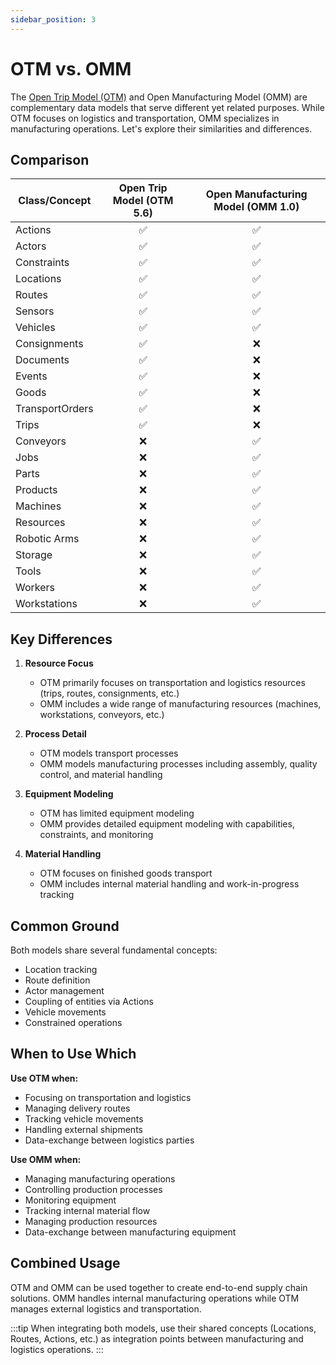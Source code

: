 ```yaml
---
sidebar_position: 3
---
```


# OTM vs. OMM

The [Open Trip Model (OTM)](https://www.opentripmodel.org/) and Open Manufacturing Model (OMM) are complementary data models that serve different yet related purposes. While OTM focuses on logistics and transportation, OMM specializes in manufacturing operations. Let's explore their similarities and differences.

## Comparison

| Class/Concept | Open Trip Model (OTM 5.6) | Open Manufacturing Model (OMM 1.0) |
|--------------|:---------------------:|:-----------------------------:|
| Actions | ✅ | ✅ |
| Actors | ✅ | ✅ |
| Constraints | ✅ | ✅ |
| Locations | ✅ | ✅ |
| Routes | ✅ | ✅ |
| Sensors | ✅ | ✅ |
| Vehicles | ✅ | ✅ |
| Consignments | ✅ | ❌ |
| Documents | ✅ | ❌ |
| Events | ✅ | ❌ |
| Goods | ✅ | ❌ |
| TransportOrders | ✅ | ❌ |
| Trips | ✅ | ❌ |
| Conveyors | ❌ | ✅ |
| Jobs | ❌ | ✅ |
| Parts | ❌ | ✅ |
| Products | ❌ | ✅ |
| Machines | ❌ | ✅ |
| Resources | ❌ | ✅ |
| Robotic Arms | ❌ | ✅ |
| Storage | ❌ | ✅ |
| Tools | ❌ | ✅ |
| Workers | ❌ | ✅ |
| Workstations | ❌ | ✅ |

## Key Differences

1. **Resource Focus**
   - OTM primarily focuses on transportation and logistics resources (trips, routes, consignments, etc.)
   - OMM includes a wide range of manufacturing resources (machines, workstations, conveyors, etc.)

2. **Process Detail**
   - OTM models transport processes
   - OMM models manufacturing processes including assembly, quality control, and material handling

3. **Equipment Modeling**
   - OTM has limited equipment modeling
   - OMM provides detailed equipment modeling with capabilities, constraints, and monitoring

4. **Material Handling**
   - OTM focuses on finished goods transport
   - OMM includes internal material handling and work-in-progress tracking

## Common Ground

Both models share several fundamental concepts:
- Location tracking
- Route definition
- Actor management
- Coupling of entities via Actions
- Vehicle movements
- Constrained operations

## When to Use Which

**Use OTM when:**
- Focusing on transportation and logistics
- Managing delivery routes
- Tracking vehicle movements
- Handling external shipments
- Data-exchange between logistics parties

**Use OMM when:**
- Managing manufacturing operations
- Controlling production processes
- Monitoring equipment
- Tracking internal material flow
- Managing production resources
- Data-exchange between manufacturing equipment

## Combined Usage

OTM and OMM can be used together to create end-to-end supply chain solutions. OMM handles internal manufacturing operations while OTM manages external logistics and transportation.

:::tip
When integrating both models, use their shared concepts (Locations, Routes, Actions, etc.) as integration points between manufacturing and logistics operations.
:::